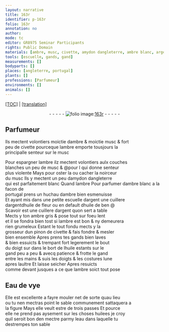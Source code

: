 ```yaml
---
layout: narrative
title: 163r
identifier: p-163r
folio: 163r
annotation: no
author:
mode: tc
editor: GR8975 Seminar Participants
rights: Public Domain
materials: [ambre, musc, civette, amydon dangleterre, ambre blanc, argent, huile de fleur, huile de ben @, ambre gris, huile, Eau de vye, huilees, eau]
tools: [escuelle, gands, gand]
measurements: []
bodyparts: []
places: [angleterre, portugal]
plants: []
professions: [Parfumeur]
environments: []
animals: []
---
```


 <p><a href="{{ site.baseurl }}/diplomatic/">[TOC]</a> | <a href="{{ site.baseurl }}/texts/p-163r_tl/" target="_blank">[translation]</a></p><div class="folio" align="center">- - - - - <a href="http://gallica.bnf.fr/ark:/12148/btv1b10500001g/f331.image" target="_blank"><img src="https://cu-mkp.github.io/2017-workshop-edition/assets/photo-icon.png" alt="folio image: " style="display:inline-block; margin-bottom:-3px;"/>163r</a> - - - - - </div>  
  

## <span class="pro">Parfumeur</span>

 
Ils mectent volontiers moictie d<span class="m">ambre</span> & moictie <span class="m">musc</span> & fort<br/> peu de <span class="m">civette</span> pourceque l<span class="m">ambre</span> emporte tousjours la<br/> principalle senteur sur le <span class="m">musc</span>
 
Pour espargner l<span class="m">ambre</span> ilz mectent volontiers aulx couches<br/> blanches un peu de <span class="m">musc</span> & @<span class="del">pour l</span> qui donne senteur<br/> plus violente Mays pour oster <span class="del">la</span> ou cacher la noirceur<br/> du <span class="m">musc</span> Ils y mectent un peu d<span class="m">amydon d<span class="pl">angleterre</span></span><br/> qui est parfaitem<span class="exp">ent</span> blanc
 <span class="del">Quand l<span class="m">ambre</span></span> 
Pour parfumer d<span class="m">ambre blanc</span> a la facon de<br/> <span class="pl">portugal</span> prens un huchau d<span class="m">ambre</span> bien esmenuisse<br/> Et ayant mis dans une petite <span class="tl">escuelle</span> d<span class="m">argent</span> une cuillere<br/> <span class="del">d<span class="m">argent</span></span>d<span class="m">huile de fleur</span> ou en default d<span class="m">huile de ben @</span><br/> Scavoir est une cuillere d<span class="m">argent</span> quon sert a table<br/> Mects y ton <span class="m">ambre gris</span> & pose tout sur foeu lent<br/> et il se fondra bien tost si l<span class="m">ambre</span> est bon & ny demeurera<br/> rien grumeleux Estant le tout fondu mects y la<br/> grosseur dun pinon de <span class="m">civette</span> & fais fondre & mesler<br/> bien ensemble Apres prens tes <span class="tl">gands</span> bien laves<br/> & bien essuicts & trempant fort legerem<span class="exp">ent</span> le bout<br/> du doigt <span class="del">sur</span> dans le bort de l<span class="m">huile</span> estants sur le<br/> <span class="tl">gand</span> peu a peu & avecq patience & frotte le <span class="tl">gand</span><br/> entre les mains & suis les doigts & les costures lune<br/> apres laultre Et laisse seicher Apres resuicts<br/> co<span class="exp">mm</span>e devant jusques a ce que l<span class="m">ambre</span> soict tout pose
 
 
  

## <span class="m">Eau de vye</span>

 
Elle est excellente a fayre mouler net de sorte quau lieu<br/> ou tu nen mectras point le sable communem<span class="x"><span class="exp">ent</span></span> sattaquera a<br/> la figure Mays elle veult estre de trois passes Et pource<br/> elle ne prend pas aysem<span class="x"><span class="exp">ent</span></span> sur les choses <span class="m">huilees</span> je croy<br/> quil seroit bon den mectre parmy l<span class="m">eau</span> dans laquelle tu<br/> destrempes ton sable
 
 
